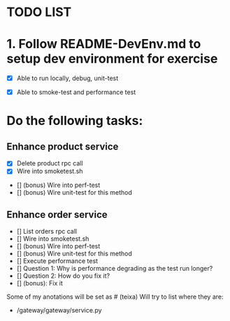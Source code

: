 # TODO LIST

# 1. Follow README-DevEnv.md to setup dev environment for exercise
- [x] Able to run locally, debug, unit-test
- [x] Able to smoke-test and performance test


# Do the following tasks:
## Enhance product service
- [X] Delete product rpc call
- [X] Wire into smoketest.sh
- [] (bonus) Wire into perf-test
- [] (bonus) Wire unit-test for this method
## Enhance order service
- [] List orders rpc call
- [] Wire into smoketest.sh
- [] (bonus) Wire into perf-test
- [] (bonus) Wire unit-test for this method
- [] Execute performance test
- [] Question 1: Why is performance degrading as the test run longer?
- [] Question 2: How do you fix it?
- [] (bonus): Fix it


Some of my anotations will be set as # (teixa)
Will try to list where they are:
- /gateway/gateway/service.py
